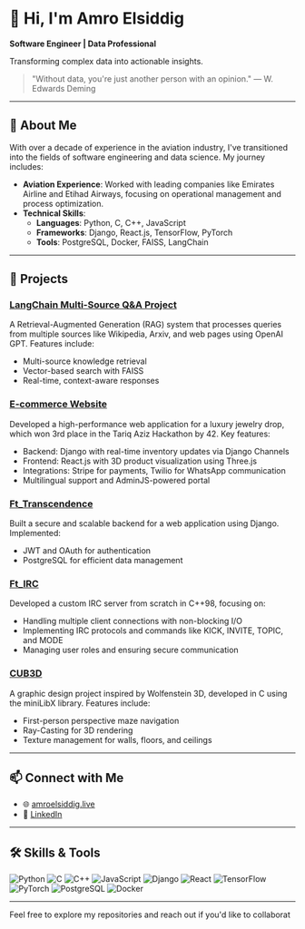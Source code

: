 # 👋 Hi, I'm Amro Elsiddig

**Software Engineer | Data Professional**

Transforming complex data into actionable insights.

> "Without data, you're just another person with an opinion." — W. Edwards Deming

---

## 🧠 About Me

With over a decade of experience in the aviation industry, I've transitioned into the fields of software engineering and data science. My journey includes:

- **Aviation Experience**: Worked with leading companies like Emirates Airline and Etihad Airways, focusing on operational management and process optimization.
- **Technical Skills**:
  - **Languages**: Python, C, C++, JavaScript
  - **Frameworks**: Django, React.js, TensorFlow, PyTorch
  - **Tools**: PostgreSQL, Docker, FAISS, LangChain

---

## 🚀 Projects

### [LangChain Multi-Source Q&A Project](https://github.com/amrokamalelsiddig/langchain-multisource-qa)

A Retrieval-Augmented Generation (RAG) system that processes queries from multiple sources like Wikipedia, Arxiv, and web pages using OpenAI GPT. Features include:

- Multi-source knowledge retrieval
- Vector-based search with FAISS
- Real-time, context-aware responses

### [E-commerce Website](https://github.com/amrokamalelsiddig/ecommerce-website)

Developed a high-performance web application for a luxury jewelry drop, which won 3rd place in the Tariq Aziz Hackathon by 42. Key features:

- Backend: Django with real-time inventory updates via Django Channels
- Frontend: React.js with 3D product visualization using Three.js
- Integrations: Stripe for payments, Twilio for WhatsApp communication
- Multilingual support and AdminJS-powered portal

### [Ft_Transcendence](https://github.com/amrokamalelsiddig/ft_transcendence)

Built a secure and scalable backend for a web application using Django. Implemented:

- JWT and OAuth for authentication
- PostgreSQL for efficient data management

### [Ft_IRC](https://github.com/amrokamalelsiddig/ft_irc)

Developed a custom IRC server from scratch in C++98, focusing on:

- Handling multiple client connections with non-blocking I/O
- Implementing IRC protocols and commands like KICK, INVITE, TOPIC, and MODE
- Managing user roles and ensuring secure communication

### [CUB3D](https://github.com/amrokamalelsiddig/cub3d)

A graphic design project inspired by Wolfenstein 3D, developed in C using the miniLibX library. Features include:

- First-person perspective maze navigation
- Ray-Casting for 3D rendering
- Texture management for walls, floors, and ceilings

---

## 📫 Connect with Me

- 🌐 [amroelsiddig.live](https://amroelsiddig.live)
- 💼 [LinkedIn](https://www.linkedin.com/in/amro-elsiddig-the-right-candidate-for-your-company/)

---

## 🛠️ Skills & Tools

![Python](https://img.shields.io/badge/-Python-3776AB?style=flat-square&logo=python&logoColor=white)
![C](https://img.shields.io/badge/-C-00599C?style=flat-square&logo=c&logoColor=white)
![C++](https://img.shields.io/badge/-C++-00599C?style=flat-square&logo=c%2B%2B&logoColor=white)
![JavaScript](https://img.shields.io/badge/-JavaScript-F7DF1E?style=flat-square&logo=javascript&logoColor=black)
![Django](https://img.shields.io/badge/-Django-092E20?style=flat-square&logo=django&logoColor=white)
![React](https://img.shields.io/badge/-React-61DAFB?style=flat-square&logo=react&logoColor=black)
![TensorFlow](https://img.shields.io/badge/-TensorFlow-FF6F00?style=flat-square&logo=tensorflow&logoColor=white)
![PyTorch](https://img.shields.io/badge/-PyTorch-EE4C2C?style=flat-square&logo=pytorch&logoColor=white)
![PostgreSQL](https://img.shields.io/badge/-PostgreSQL-336791?style=flat-square&logo=postgresql&logoColor=white)
![Docker](https://img.shields.io/badge/-Docker-2496ED?style=flat-square&logo=docker&logoColor=white)

---

Feel free to explore my repositories and reach out if you'd like to collaborat
